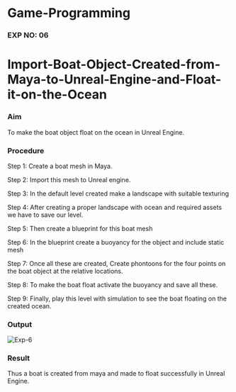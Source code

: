 # Game-Programming

### EXP NO: 06

# Import-Boat-Object-Created-from-Maya-to-Unreal-Engine-and-Float-it-on-the-Ocean

### Aim
To make the boat object float on the ocean in Unreal Engine.

### Procedure
Step 1: Create a boat mesh in Maya.

Step 2: Import this mesh to Unreal engine.

Step 3: In the default level created make a landscape with suitable texturing

Step 4: After creating a proper landscape with ocean and required assets we have to save our level.

Step 5: Then create a blueprint for this boat mesh

Step 6: In the blueprint create a buoyancy for the object and include static mesh

Step 7: Once all these are created, Create phontoons for the four points on the boat object at the relative locations.

Step 8: To make the boat float activate the buoyancy and save all these.

Step 9: Finally, play this level with simulation to see the boat floating on the created ocean.

### Output
![Exp-6](https://user-images.githubusercontent.com/117753537/207110955-546ab929-967d-4e5f-bfac-0a0a01fb819c.jpeg)

### Result
Thus a boat is created from maya and made to float successfully in Unreal Engine.
